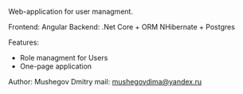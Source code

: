 Web-application for user managment.

Frontend: Angular
Backend: .Net Core + ORM NHibernate + Postgres

Features:
- Role managment for Users
- One-page application

Author: Mushegov Dmitry mail: mushegovdima@yandex.ru